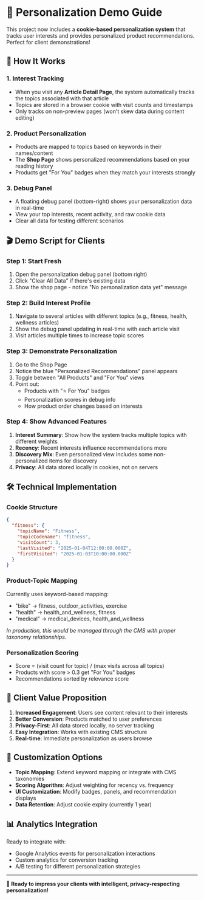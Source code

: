 # 🎯 Personalization Demo Guide

This project now includes a **cookie-based personalization system** that tracks user interests and provides personalized product recommendations. Perfect for client demonstrations!

## 🚀 How It Works

### 1. **Interest Tracking**
- When you visit any **Article Detail Page**, the system automatically tracks the topics associated with that article
- Topics are stored in a browser cookie with visit counts and timestamps
- Only tracks on non-preview pages (won't skew data during content editing)

### 2. **Product Personalization**
- Products are mapped to topics based on keywords in their names/content
- The **Shop Page** shows personalized recommendations based on your reading history
- Products get "For You" badges when they match your interests strongly

### 3. **Debug Panel**
- A floating debug panel (bottom-right) shows your personalization data in real-time
- View your top interests, recent activity, and raw cookie data
- Clear all data for testing different scenarios

## 🎬 Demo Script for Clients

### **Step 1: Start Fresh**
1. Open the personalization debug panel (bottom right)
2. Click "Clear All Data" if there's existing data
3. Show the shop page - notice "No personalization data yet" message

### **Step 2: Build Interest Profile**
1. Navigate to several articles with different topics (e.g., fitness, health, wellness articles)
2. Show the debug panel updating in real-time with each article visit
3. Visit articles multiple times to increase topic scores

### **Step 3: Demonstrate Personalization**
1. Go to the Shop Page
2. Notice the blue "Personalized Recommendations" panel appears
3. Toggle between "All Products" and "For You" views
4. Point out:
   - Products with "⭐ For You" badges
   - Personalization scores in debug info
   - How product order changes based on interests

### **Step 4: Show Advanced Features**
1. **Interest Summary**: Show how the system tracks multiple topics with different weights
2. **Recency**: Recent interests influence recommendations more
3. **Discovery Mix**: Even personalized view includes some non-personalized items for discovery
4. **Privacy**: All data stored locally in cookies, not on servers

## 🛠 Technical Implementation

### **Cookie Structure**
```json
{
  "fitness": {
    "topicName": "Fitness",
    "topicCodename": "fitness", 
    "visitCount": 3,
    "lastVisited": "2025-01-04T12:00:00.000Z",
    "firstVisited": "2025-01-03T10:00:00.000Z"
  }
}
```

### **Product-Topic Mapping**
Currently uses keyword-based mapping:
- "bike" → fitness, outdoor_activities, exercise
- "health" → health_and_wellness, fitness
- "medical" → medical_devices, health_and_wellness

*In production, this would be managed through the CMS with proper taxonomy relationships.*

### **Personalization Scoring**
- Score = (visit count for topic) / (max visits across all topics)
- Products with score > 0.3 get "For You" badges
- Recommendations sorted by relevance score

## 🎯 Client Value Proposition

1. **Increased Engagement**: Users see content relevant to their interests
2. **Better Conversion**: Products matched to user preferences
3. **Privacy-First**: All data stored locally, no server tracking
4. **Easy Integration**: Works with existing CMS structure
5. **Real-time**: Immediate personalization as users browse

## 🔧 Customization Options

- **Topic Mapping**: Extend keyword mapping or integrate with CMS taxonomies
- **Scoring Algorithm**: Adjust weighting for recency vs. frequency
- **UI Customization**: Modify badges, panels, and recommendation displays
- **Data Retention**: Adjust cookie expiry (currently 1 year)

## 📊 Analytics Integration

Ready to integrate with:
- Google Analytics events for personalization interactions
- Custom analytics for conversion tracking
- A/B testing for different personalization strategies

---

**🎉 Ready to impress your clients with intelligent, privacy-respecting personalization!**